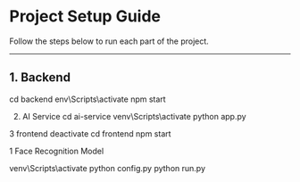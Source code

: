 # Project Setup Guide

Follow the steps below to run each part of the project.

---

## 1. Backend
cd backend
env\Scripts\activate
npm start

2. AI Service
cd ai-service
venv\Scripts\activate
python app.py



3 frontend
deactivate
cd frontend
npm start




1 Face Recognition Model

venv\Scripts\activate
python config.py
python run.py
